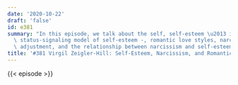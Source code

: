 ```yaml
---
date: '2020-10-22'
draft: 'false'
id: e381
summary: "In this episode, we talk about the self, self-esteem \u2013 including the\
  \ status-signaling model of self-esteem -, romantic love styles, narcissism, psychological\
  \ adjustment, and the relationship between narcissism and self-esteem and psychopatology."
title: '#381 Virgil Zeigler-Hill: Self-Esteem, Narcissism, and Romantic Love Styles'
---
```

{{< episode >}}
